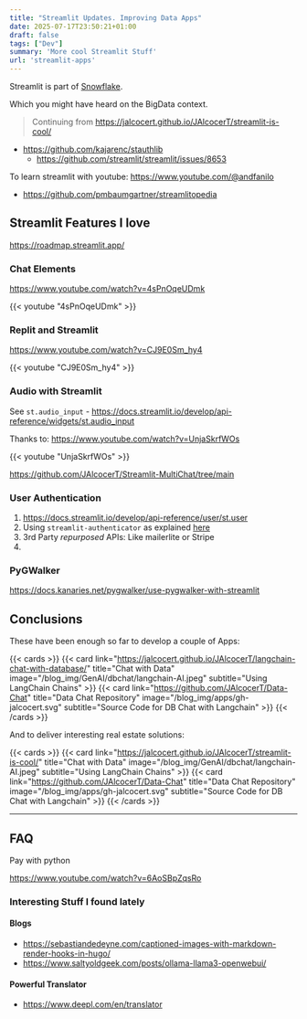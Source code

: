 ```yaml
---
title: "Streamlit Updates. Improving Data Apps"
date: 2025-07-17T23:50:21+01:00
draft: false
tags: ["Dev"]
summary: 'More cool Streamlit Stuff'
url: 'streamlit-apps'
---
```


Streamlit is part of [Snowflake](https://www.snowflake.com/en/blog/snowflake-to-acquire-streamlit/).

Which you might have heard on the BigData context.

> Continuing from https://jalcocert.github.io/JAlcocerT/streamlit-is-cool/



* https://github.com/kajarenc/stauthlib
    * https://github.com/streamlit/streamlit/issues/8653

To learn streamlit with youtube: https://www.youtube.com/@andfanilo


* https://github.com/pmbaumgartner/streamlitopedia

## Streamlit Features I love

https://roadmap.streamlit.app/



### Chat Elements

https://www.youtube.com/watch?v=4sPnOqeUDmk
 
{{< youtube "4sPnOqeUDmk" >}}


### Replit and Streamlit

https://www.youtube.com/watch?v=CJ9E0Sm_hy4

{{< youtube "CJ9E0Sm_hy4" >}}


### Audio with Streamlit

See `st.audio_input` - https://docs.streamlit.io/develop/api-reference/widgets/st.audio_input

Thanks to: https://www.youtube.com/watch?v=UnjaSkrfWOs

{{< youtube "UnjaSkrfWOs" >}}


https://github.com/JAlcocerT/Streamlit-MultiChat/tree/main

### User Authentication

1. https://docs.streamlit.io/develop/api-reference/user/st.user
2. Using `streamlit-authenticator` as explained [here](https://jalcocert.github.io/JAlcocerT/streamlit-is-cool/#provided-users-and-pass)
3. 3rd Party *repurposed* APIs: Like mailerlite or Stripe
4.  

### PyGWalker

https://docs.kanaries.net/pygwalker/use-pygwalker-with-streamlit

## Conclusions

These have been enough so far to develop a couple of Apps:

{{< cards >}}
  {{< card link="https://jalcocert.github.io/JAlcocerT/langchain-chat-with-database/" title="Chat with Data" image="/blog_img/GenAI/dbchat/langchain-AI.jpeg" subtitle="Using LangChain Chains" >}}
  {{< card link="https://github.com/JAlcocerT/Data-Chat" title="Data Chat Repository" image="/blog_img/apps/gh-jalcocert.svg" subtitle="Source Code for DB Chat with Langchain" >}}
{{< /cards >}}

And to deliver interesting real estate solutions:

{{< cards >}}
  {{< card link="https://jalcocert.github.io/JAlcocerT/streamlit-is-cool/" title="Chat with Data" image="/blog_img/GenAI/dbchat/langchain-AI.jpeg" subtitle="Using LangChain Chains" >}}
  {{< card link="https://github.com/JAlcocerT/Data-Chat" title="Data Chat Repository" image="/blog_img/apps/gh-jalcocert.svg" subtitle="Source Code for DB Chat with Langchain" >}}
{{< /cards >}}


---

## FAQ

Pay with python

https://www.youtube.com/watch?v=6AoSBpZqsRo




### Interesting Stuff I found lately

#### Blogs

* https://sebastiandedeyne.com/captioned-images-with-markdown-render-hooks-in-hugo/
* https://www.saltyoldgeek.com/posts/ollama-llama3-openwebui/

#### Powerful Translator

* https://www.deepl.com/en/translator

<!-- ### Level Up Streamlit

#### Adding Authelia Authentification

#### Monitoring Streamlit Logs
 -->

 <!-- 
you can embedd langflow in your websites with few lines of JS
https://github.com/langflow-ai/langflow-embedded-chat -->